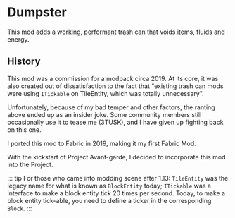 # Dumpster

This mod adds a working, performant trash can that voids items, fluids and energy. 

## History

This mod was a commission for a modpack circa 2019. 
At its core, it was also created out of dissatisfaction to the fact that "existing trash can mods were 
using `ITickable` on TileEntity, which was totally unnecessary". 

Unfortunately, because of my bad temper and other factors, the ranting above ended up as an insider joke. 
Some community members still occasionally use it to tease me (3TUSK), and I have given up fighting back on 
this one. 

I ported this mod to Fabric in 2019, making it my first Fabric Mod. 

With the kickstart of Project Avant-garde, I decided to incorporate this mod into the Project.

::: tip
For those who came into modding scene after 1.13: `TileEntity` was the legacy name for what is known as
`BlockEntity` today; `ITickable` was a interface to make a block entity tick 20 times per second. 
Today, to make a block entity tick-able, you need to define a ticker in the corresponding `Block`.
:::